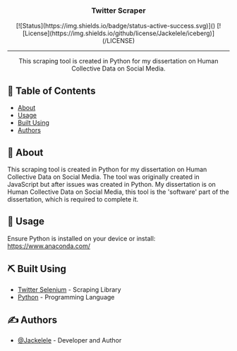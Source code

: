 <h3 align="center">Twitter Scraper</h3>
<div align="center">
[![Status](https://img.shields.io/badge/status-active-success.svg)]()
[![License](https://img.shields.io/github/license/Jackelele/iceberg)](/LICENSE)
</div>
  
---
<p align="center"> 
    This scraping tool is created in Python for my dissertation on Human Collective Data on Social Media. 
    <br> 
</p>

## 📝 Table of Contents

- [About](#about)
- [Usage](#usage)
- [Built Using](#built_using)
- [Authors](#authors)

## 🧐 About <a name = "about"></a>

This scraping tool is created in Python for my dissertation on Human Collective Data on Social Media. The tool was originally created in JavaScript but after issues was created in Python. My dissertation is on Human Collective Data on Social Media, this tool is the 'software' part of the dissertation, which is required to complete it. 
  
## 🎈 Usage <a name="usage"></a>
  
Ensure Python is installed on your device or install: https://www.anaconda.com/

## ⛏️ Built Using <a name = "built_using"></a>
- [Twitter Selenium](https://pypi.org/project/twitter-scraper-selenium/) - Scraping Library
- [Python](https://www.python.org/) - Programming Language

## ✍️ Authors <a name = "authors"></a>
- [@Jackelele](https://github.com/Jackelele) - Developer and Author
  
  
  
